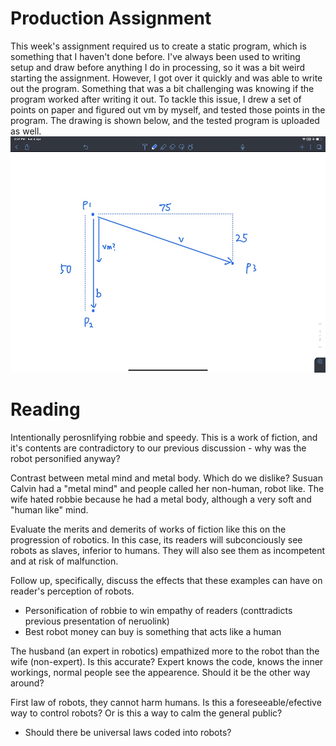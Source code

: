 # Production Assignment
This week's assignment required us to create a static program, which is something that I haven't done before. I've always been used to writing setup and draw before anything I do in processing, so it was a bit weird starting the assignment. However, I got over it quickly and was able to write out the program. Something that was a bit challenging was knowing if the program worked after writing it out. To tackle this issue, I drew a set of points on paper and figured out vm by myself, and tested those points in the program. The drawing is shown below, and the tested program is uploaded as well. 
![test](https://github.com/Nathan213/RobotaPsyche/blob/main/April5/test.jpg)

# Reading

Intentionally perosnlifying robbie and speedy. This is a work of fiction, and it's contents are contradictory to our previous discussion - why was the robot personified anyway?

Contrast between metal mind and metal body. Which do we dislike? Susuan Calvin had a "metal mind" and people called her non-human, robot like. The wife hated robbie because he had a metal body, although a very soft and "human like" mind.

Evaluate the merits and demerits of works of fiction like this on the progression of robotics. In this case, its readers will subconciously see robots as slaves, inferior to humans. They will also see them as incompetent and at risk of malfunction. 

Follow up, specifically, discuss the effects that these examples can have on reader's perception of robots. 
- Personification of robbie to win empathy of readers (conttradicts previous presentation of neruolink)
- Best robot money can buy is something that acts like a human

The husband (an expert in robotics) empathized more to the robot than the wife (non-expert). Is this accurate? Expert knows the code, knows the inner workings, normal people see the appearence. Should it be the other way around?

First law of robots, they cannot harm humans. Is this a foreseeable/efective way to control robots? Or is this a way to calm the general public?
- Should there be universal laws coded into robots?



